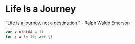 # Life Is a Journey

“Life is a journey, not a destination.” - Ralph Waldo Emerson

```go
var x uint64 = 11
for ; x != 10; x++ {}
```
